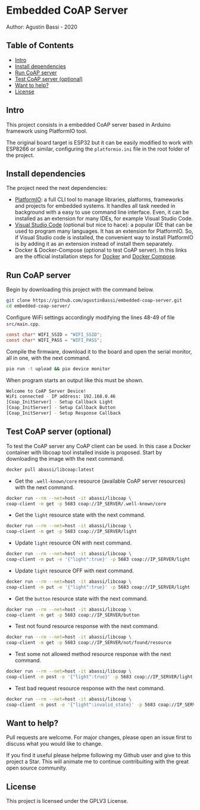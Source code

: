 # Embedded CoAP Server

Author: Agustin Bassi - 2020

## 
## Table of Contents

* [Intro](#intro)
* [Install dependencies](#install-dependencies)
* [Run CoAP server](#run-coap-server)
* [Test CoAP server (optional)](#test-coap-server-(optional))
* [Want to help?](#want-to-help-?)
* [License](#license)

## Intro

This project consists in a embedded CoAP server based in Arduino framework using PlatformIO tool. 

The original board target is ESP32 but it can be easily modified to work with ESP8266 or similar, configuring the `platformio.ini` file in the root folder of the project.

## Install dependencies

The project need the next dependencies:

* [PlatformIO](https://platformio.org/): a full CLI tool to manage libraries, platforms, frameworks and projects for embedded systems. It handles all task needed in background with a easy to use command line interface. Even, it can be installed as an extension for many IDEs, for example Visual Studio Code.
* [Visual Studio Code](https://code.visualstudio.com/) (optional but nice to hace): a popular IDE that can be used to program many languages. It has an extension for PlatformIO. So, if Visual Studio code is installed, the convenient way to install PlatformIO is by adding it as an extension instead of install them separately. 
* Docker & Docker-Compose (optional to test CoAP server). In this links are the official installation steps for [Docker](https://docs.docker.com/get-docker/) and [Docker Compose](https://docs.docker.com/compose/install/).


## Run CoAP server

Begin by downloading this project with the command below.

```sh
git clone https://github.com/agustinBassi/embedded-coap-server.git
cd embedded-coap-server/
```

Configure WiFi settings accordingly modifying the lines 48-49 of file `src/main.cpp`.

```c
const char* WIFI_SSID = "WIFI_SSID";
const char* WIFI_PASS = "WIFI_PASS";
```

Compile the firmware, download it to the board and open the serial monitor, all in one, with the next command.

```sh
pio run -t upload && pio device monitor
```

When program starts an output like this must be shown.

```sh
Welcome to CoAP Server Device!
WiFi connected - IP address: 192.168.0.46
[Coap_InitServer] - Setup Callback Light
[Coap_InitServer] - Setup Callback Button
[Coap_InitServer] - Setup Response Callback
```

## Test CoAP server (optional)

To test the CoAP server any CoAP client can be used. In this case a Docker container with libcoap tool installed inside is proposed. Start by downloading the image with the next command.

```sh
docker pull abassi/libcoap:latest
```

* Get the `.well-known/core` resource (available CoAP server resources) with the next command.

```sh
docker run --rm --net=host -it abassi/libcoap \
coap-client -m get -p 5683 coap://IP_SERVER/.well-known/core
```

* Get the `light` resource state with the next command.

```sh
docker run --rm --net=host -it abassi/libcoap \
coap-client -m get -p 5683 coap://IP_SERVER/light
```

* Update `light` resource ON with next command.

```sh
docker run --rm --net=host -it abassi/libcoap \
coap-client -m put -e '{"light":true}' -p 5683 coap://IP_SERVER/light
```

* Update `light` resource OFF with next command.

```sh
docker run --rm --net=host -it abassi/libcoap \
coap-client -m put -e '{"light":true}' -p 5683 coap://IP_SERVER/light
```

* Get the `button` resource state with the next command.

```sh
docker run --rm --net=host -it abassi/libcoap \
coap-client -m get -p 5683 coap://IP_SERVER/button
```

* Test not found resource response with the next command.

```sh
docker run --rm --net=host -it abassi/libcoap \
coap-client -m get -p 5683 coap://IP_SERVER/not/found/resource
```

* Test some not allowed method resource response with the next command.

```sh
docker run --rm --net=host -it abassi/libcoap \
coap-client -m post -e '{"light":true}' -p 5683 coap://IP_SERVER/light
```

* Test bad request resource response with the next command.

```sh
docker run --rm --net=host -it abassi/libcoap \
coap-client -m post -e '{"light":invalid_state}' -p 5683 coap://IP_SERVER/light
```

## 
## Want to help?

Pull requests are welcome. For major changes, please open an issue first to discuss what you would like to change.

If you find it useful please helpme following my Github user and give to this project a Star. This will animate me to continue contribuiting with the great open source community.

## 
## License

This project is licensed under the GPLV3 License.
